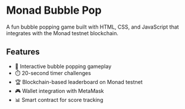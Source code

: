 # Monad Bubble Pop

A fun bubble popping game built with HTML, CSS, and JavaScript that integrates with the Monad testnet blockchain.

## Features

- 🫧 Interactive bubble popping gameplay
- ⏱️ 20-second timer challenges
- 🏆 Blockchain-based leaderboard on Monad testnet
- 🎮 Wallet integration with MetaMask
- 📊 Smart contract for score tracking

